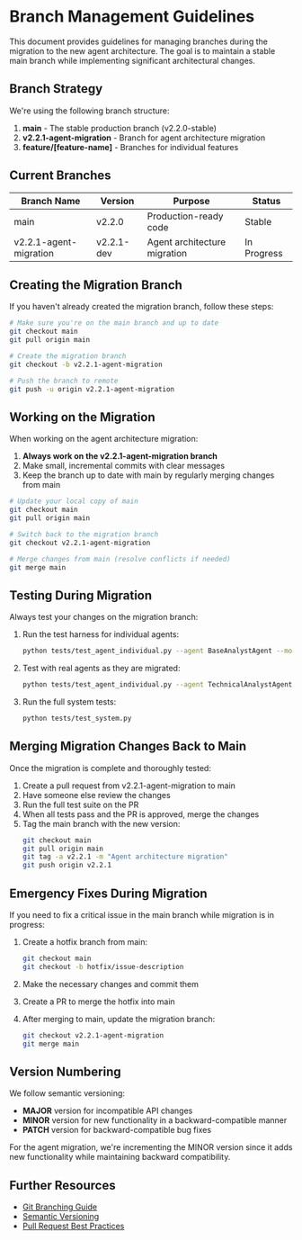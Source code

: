 # Branch Management Guidelines

This document provides guidelines for managing branches during the migration to the new agent architecture. The goal is to maintain a stable main branch while implementing significant architectural changes.

## Branch Strategy

We're using the following branch structure:

1. **main** - The stable production branch (v2.2.0-stable)
2. **v2.2.1-agent-migration** - Branch for agent architecture migration
3. **feature/[feature-name]** - Branches for individual features

## Current Branches

| Branch Name | Version | Purpose | Status |
|-------------|---------|---------|--------|
| main | v2.2.0 | Production-ready code | Stable |
| v2.2.1-agent-migration | v2.2.1-dev | Agent architecture migration | In Progress |

## Creating the Migration Branch

If you haven't already created the migration branch, follow these steps:

```bash
# Make sure you're on the main branch and up to date
git checkout main
git pull origin main

# Create the migration branch
git checkout -b v2.2.1-agent-migration

# Push the branch to remote
git push -u origin v2.2.1-agent-migration
```

## Working on the Migration

When working on the agent architecture migration:

1. **Always work on the v2.2.1-agent-migration branch**
2. Make small, incremental commits with clear messages
3. Keep the branch up to date with main by regularly merging changes from main

```bash
# Update your local copy of main
git checkout main
git pull origin main

# Switch back to the migration branch
git checkout v2.2.1-agent-migration

# Merge changes from main (resolve conflicts if needed)
git merge main
```

## Testing During Migration

Always test your changes on the migration branch:

1. Run the test harness for individual agents:
   ```bash
   python tests/test_agent_individual.py --agent BaseAnalystAgent --mock-data
   ```

2. Test with real agents as they are migrated:
   ```bash
   python tests/test_agent_individual.py --agent TechnicalAnalystAgent
   ```

3. Run the full system tests:
   ```bash
   python tests/test_system.py
   ```

## Merging Migration Changes Back to Main

Once the migration is complete and thoroughly tested:

1. Create a pull request from v2.2.1-agent-migration to main
2. Have someone else review the changes
3. Run the full test suite on the PR
4. When all tests pass and the PR is approved, merge the changes
5. Tag the main branch with the new version:
   ```bash
   git checkout main
   git pull origin main
   git tag -a v2.2.1 -m "Agent architecture migration"
   git push origin v2.2.1
   ```

## Emergency Fixes During Migration

If you need to fix a critical issue in the main branch while migration is in progress:

1. Create a hotfix branch from main:
   ```bash
   git checkout main
   git checkout -b hotfix/issue-description
   ```

2. Make the necessary changes and commit them

3. Create a PR to merge the hotfix into main

4. After merging to main, update the migration branch:
   ```bash
   git checkout v2.2.1-agent-migration
   git merge main
   ```

## Version Numbering

We follow semantic versioning:

- **MAJOR** version for incompatible API changes
- **MINOR** version for new functionality in a backward-compatible manner
- **PATCH** version for backward-compatible bug fixes

For the agent migration, we're incrementing the MINOR version since it adds new functionality while maintaining backward compatibility.

## Further Resources

- [Git Branching Guide](https://git-scm.com/book/en/v2/Git-Branching-Branching-Workflows)
- [Semantic Versioning](https://semver.org/)
- [Pull Request Best Practices](https://opensource.com/article/19/7/create-pull-request-github)